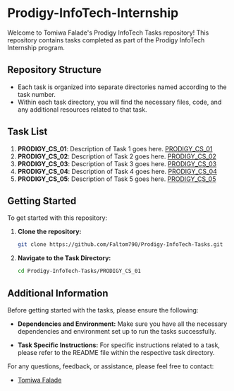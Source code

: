 # Prodigy-InfoTech-Internship

Welcome to Tomiwa Falade's Prodigy InfoTech Tasks repository! This repository contains tasks completed as part of the Prodigy InfoTech Internship program.

## Repository Structure

- Each task is organized into separate directories named according to the task number.
- Within each task directory, you will find the necessary files, code, and any additional resources related to that task.

## Task List

1. **PRODIGY_CS_01**: Description of Task 1 goes here. [PRODIGY_CS_01](Prodigy-InfoTexh-Internship/PRODIGY_CS_01/)
2. **PRODIGY_CS_02**: Description of Task 2 goes here. [PRODIGY_CS_02](relative/path/to/task2.md)
3. **PRODIGY_CS_03**: Description of Task 3 goes here. [PRODIGY_CS_03](relative/path/to/task2.md)
4. **PRODIGY_CS_04**: Description of Task 4 goes here. [PRODIGY_CS_04](relative/path/to/task2.md)
5. **PRODIGY_CS_05**: Description of Task 5 goes here. [PRODIGY_CS_05](relative/path/to/task2.md)   


## Getting Started

To get started with this repository:

1. **Clone the repository:**
   ```bash
   git clone https://github.com/Faltom790/Prodigy-InfoTech-Tasks.git
2. **Navigate to the Task Directory:**
   ```bash
   cd Prodigy-InfoTech-Tasks/PRODIGY_CS_01

## Additional Information

Before getting started with the tasks, please ensure the following:

- **Dependencies and Environment:** Make sure you have all the necessary dependencies and environment set up to run the tasks successfully.

- **Task Specific Instructions:** For specific instructions related to a task, please refer to the README file within the respective task directory.

For any questions, feedback, or assistance, please feel free to contact:
- [Tomiwa Falade](mailto:tomiwafalade790@yahoo.com)


